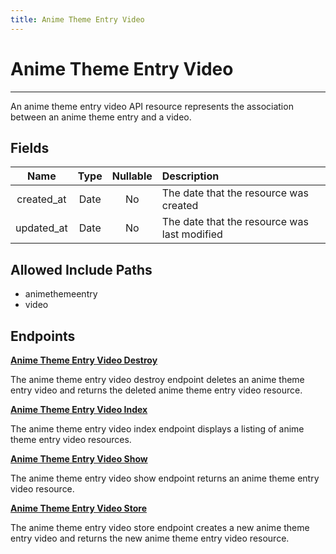 ```yaml
---
title: Anime Theme Entry Video
---
```


# Anime Theme Entry Video

---

An anime theme entry video API resource represents the association between an anime theme entry and a video.

## Fields

|    Name    |  Type   | Nullable | Description                                  |
| :--------: | :-----: | :------: | :------------------------------------------- |
| created_at | Date    | No       | The date that the resource was created       |
| updated_at | Date    | No       | The date that the resource was last modified |

## Allowed Include Paths

* animethemeentry
* video

## Endpoints

**[Anime Theme Entry Video Destroy](/wiki/animethemeentryvideo/destroy/)**

The anime theme entry video destroy endpoint deletes an anime theme entry video and returns the deleted anime theme entry video resource.

**[Anime Theme Entry Video Index](/wiki/animethemeentryvideo/index/)**

The anime theme entry video index endpoint displays a listing of anime theme entry video resources.

**[Anime Theme Entry Video Show](/wiki/animethemeentryvideo/show/)**

The anime theme entry video show endpoint returns an anime theme entry video resource.

**[Anime Theme Entry Video Store](/wiki/animethemeentryvideo/store/)**

The anime theme entry video store endpoint creates a new anime theme entry video and returns the new anime theme entry video resource.
